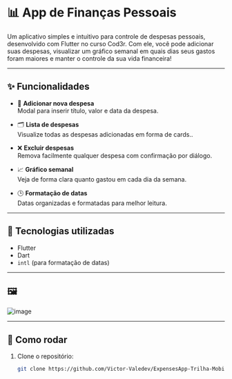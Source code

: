 # 📊 App de Finanças Pessoais

Um aplicativo simples e intuitivo para controle de despesas pessoais, desenvolvido com Flutter no curso Cod3r. Com ele, você pode adicionar suas despesas, visualizar um gráfico semanal em quais dias seus gastos foram maiores e manter o controle da sua vida financeira!

---

## ✨ Funcionalidades

- 📅 **Adicionar nova despesa**  
  Modal para inserir título, valor e data da despesa.

- 🗂 **Lista de despesas**  
  Visualize todas as despesas adicionadas em forma de cards..

- ❌ **Excluir despesas**  
  Remova facilmente qualquer despesa com confirmação por diálogo.

- 📈 **Gráfico semanal**  
  Veja de forma clara quanto gastou em cada dia da semana.

- 🕒 **Formatação de datas**  
  Datas organizadas e formatadas para melhor leitura.

---

## 🧪 Tecnologias utilizadas

- Flutter
- Dart
- `intl` (para formatação de datas)

---

## 🖼️ 

![image](https://github.com/user-attachments/assets/087650a8-d493-41ff-8392-26dc40c6d410)


---

## 🚀 Como rodar

1. Clone o repositório:
   ```bash
   git clone https://github.com/Victor-Valedev/ExpensesApp-Trilha-Mobile.git

